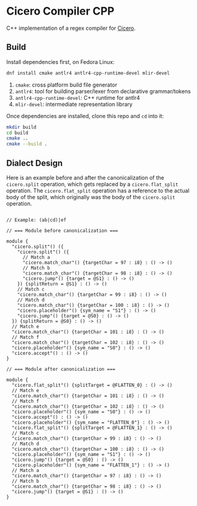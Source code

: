 # Cicero Compiler CPP

C++ implementation of a regex compiler for [Cicero](https://github.com/necst/cicero).

## Build

Install dependencies first, on Fedora Linux:

```bash
dnf install cmake antlr4 antlr4-cpp-runtime-devel mlir-devel
```

1. `cmake`: cross platform build file generator
2. `antlr4`: tool for building parser/lexer from declarative grammar/tokens
3. `antlr4-cpp-runtime-devel`: C++ runtime for antlr4
4. `mlir-devel`: intermediate representation library

Once dependencies are installed, clone this repo and `cd` into it:

```bash
mkdir build
cd build
cmake ..
cmake --build .
```

## Dialect Design

Here is an example before and after the canonicalization of the `cicero.split` operation, which
gets replaced by a `cicero.flat_split` operation. The `cicero.flat_split` operation has a reference 
to the actual body of the split, which originally was the body of the `cicero.split` operation.

```mlir

// Example: (ab|cd)|ef

// === Module before canonicalization ===

module {
  "cicero.split"() ({
    "cicero.split"() ({
      // Match a
      "cicero.match_char"() {targetChar = 97 : i8} : () -> ()
      // Match b
      "cicero.match_char"() {targetChar = 98 : i8} : () -> ()
      "cicero.jump"() {target = @S1} : () -> ()
    }) {splitReturn = @S1} : () -> ()
    // Match c
    "cicero.match_char"() {targetChar = 99 : i8} : () -> ()
    // Match d
    "cicero.match_char"() {targetChar = 100 : i8} : () -> ()
    "cicero.placeholder"() {sym_name = "S1"} : () -> ()
    "cicero.jump"() {target = @S0} : () -> ()
  }) {splitReturn = @S0} : () -> ()
  // Match e
  "cicero.match_char"() {targetChar = 101 : i8} : () -> ()
  // Match f
  "cicero.match_char"() {targetChar = 102 : i8} : () -> ()
  "cicero.placeholder"() {sym_name = "S0"} : () -> ()
  "cicero.accept"() : () -> ()
}

// === Module after canonicalization ===

module {
  "cicero.flat_split"() {splitTarget = @FLATTEN_0} : () -> ()
  // Match e
  "cicero.match_char"() {targetChar = 101 : i8} : () -> ()
  // Match f
  "cicero.match_char"() {targetChar = 102 : i8} : () -> ()
  "cicero.placeholder"() {sym_name = "S0"} : () -> ()
  "cicero.accept"() : () -> ()
  "cicero.placeholder"() {sym_name = "FLATTEN_0"} : () -> ()
  "cicero.flat_split"() {splitTarget = @FLATTEN_1} : () -> ()
  // Match c
  "cicero.match_char"() {targetChar = 99 : i8} : () -> ()
  // Match d
  "cicero.match_char"() {targetChar = 100 : i8} : () -> ()
  "cicero.placeholder"() {sym_name = "S1"} : () -> ()
  "cicero.jump"() {target = @S0} : () -> ()
  "cicero.placeholder"() {sym_name = "FLATTEN_1"} : () -> ()
  // Match a
  "cicero.match_char"() {targetChar = 97 : i8} : () -> ()
  // Match b
  "cicero.match_char"() {targetChar = 98 : i8} : () -> ()
  "cicero.jump"() {target = @S1} : () -> ()
}

```